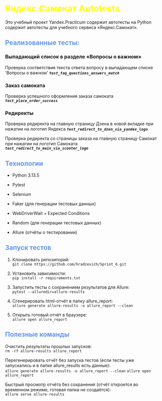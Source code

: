 # <span style= "color: yellow">**Яндекс.Самокат Autotests**</span> 

Это учебный проект Yandex.Practicum содержит автотесты на Python содержит автотесты для учебного сервиса «Яндекс.Самокат».

## <span style= "color: cornflowerblue">Реализованные тесты:</span> 

### Выпадающий список в разделе «Вопросы о важном»

Проверка соответствия текста ответа вопросу в выпадающем списке 'Вопросы о важном' 	***`test_faq_questions_answers_match`***

### Заказ самоката

Проверка успешного оформления заказа самоката ***`test_place_order_success`***

### Редиректы

Проверка редиректа на главную страницу Дзена в новой вкладке при нажатии на логотип Яндекса ***`test_redirect_to_dzen_via_yandex_logo`***

Проверка редиректа со страницы заказа на главную страницу Самокат при нажатии на логотип Самоката ***`test_redirect_to_main_via_scooter_logo`***


## <span style= "color: cornflowerblue">Технологии</span>

+ Python 3.13.5

+ Pytest

+ Selenium

+ Faker (для генерации тестовых данных)

+ WebDriverWait + Expected Conditions

+ Random (для генерации тестовых данных)

+ Allure (отчёты о тестировании)


## <span style= "color: cornflowerblue">Запуск тестов</span>

1. Клонировать репозиторий:<br/>
    ```git clone https://github.com/hradzevich/Sprint_6.git  ```

2. Установить зависимости:<br/>
    ```pip install -r requirements.txt```

3. Запустить тесты с сохранением результатов для Allure:<br/>
    ```pytest --alluredir=allure-results```

4. Сгенерировать html-отчёт в папку allure_report:<br/>
    ```allure generate allure-results -o allure_report --clean```

5. Открыть готовый отчёт в браузере:<br/>
    ```allure open allure_report```


## <span style="color: cornflowerblue">Полезные команды</span>

Очистить результаты прошлых запусков:<br/>
    ```rm -rf allure-results allure_report```

Перегенерировать отчёт без запуска тестов (если тесты уже запускались и в папке allure_results есть данные):<br/>
    ```allure generate allure-results -o allure_report --clean```
    ```allure open allure_report```

Быстрый просмотр отчёта без сохранения (отчёт откроется во временном режиме, готовая папка не создаётся):<br/>
    ```allure serve allure-results```